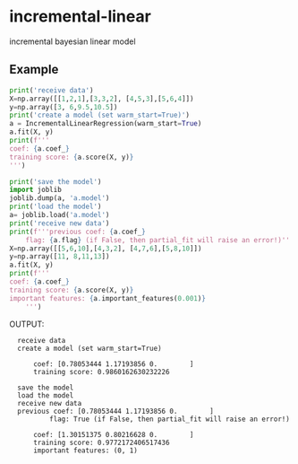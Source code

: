# incremental-linear
incremental bayesian linear model


## Example

```python
print('receive data')
X=np.array([[1,2,1],[3,3,2], [4,5,3],[5,6,4]])
y=np.array([3, 6,9.5,10.5])
print('create a model (set warm_start=True)')
a = IncrementalLinearRegression(warm_start=True)
a.fit(X, y)
print(f'''
coef: {a.coef_}
training score: {a.score(X, y)}
''')

print('save the model')
import joblib
joblib.dump(a, 'a.model')
print('load the model')
a= joblib.load('a.model')
print('receive new data')
print(f'''previous coef: {a.coef_}
    flag: {a.flag} (if False, then partial_fit will raise an error!)''')
X=np.array([[5,6,10],[4,3,2], [4,7,6],[5,8,10]])
y=np.array([11, 8,11,13])
a.fit(X, y)
print(f'''
coef: {a.coef_}
training score: {a.score(X, y)}
important features: {a.important_features(0.001)}
    ''')
```

OUTPUT:

      receive data
      create a model (set warm_start=True)

          coef: [0.78053444 1.17193856 0.        ]
          training score: 0.9860162630232226

      save the model
      load the model
      receive new data
      previous coef: [0.78053444 1.17193856 0.        ]
              flag: True (if False, then partial_fit will raise an error!)

          coef: [1.30151375 0.80216628 0.        ]
          training score: 0.9772172406517436
          important features: (0, 1)
